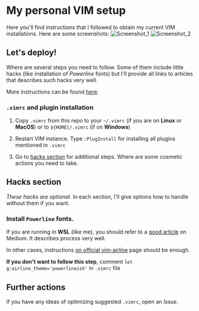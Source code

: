 # My personal VIM setup

Here you'll find instructions that I followed to obtain my current VIM installations.
Here are some screenshots:
![Screenshot_1](https://user-images.githubusercontent.com/11070318/58766917-440b8780-858d-11e9-9b33-dc4a8a91e9f6.png)
![Screenshot_2](https://user-images.githubusercontent.com/11070318/58766918-4c63c280-858d-11e9-9c55-26027fda7a59.png)

## Let's deploy!
Where are several steps you need to follow. Some of them include little hacks (like installation of _Powerline_ fonts)
but I'll provide all links to articles that describes such hacks very well.

More instructions can be found [here](https://github.com/junegunn/vim-plug/wiki/tutorial).

### `.vimrc` and plugin installation
1. Copy `.vimrc` from this repo to your `~/.vimrc` (if you are on **Linux** or **MacOS**) 
or to `${HOME}/.vimrc` (if on **Windows**)

2. Restart VIM instance. Type `:PlugInstall` for installing all plugins mentioned in `.vimrc`

3. Go to [hacks section](#hacks-section) for additional steps.
Where are some cosmetic actions you need to take.

## Hacks section
_These hacks are optional._ In each section, I'll give options how to handle without them if you want.

### Install `Powerline` fonts. 

If you are running in **WSL** (like me), you should refer to a 
[good article](https://medium.com/@jrcharney/bash-on-ubuntu-on-windows-the-almost-complete-set-up-1dd3cb89b794)
on Medium. It describes process very well.

In other cases, instructions [on official vim-airline](https://github.com/vim-airline/vim-airline#integrating-with-powerline-fonts) page should be enough.

**If you don't want to follow this step**, comment `let g:airline_theme='powerlineish'` in `.vimrc` file

## Further actions
If you have any ideas of optimizing suggested `.vimrc`, open an _Issue_.
